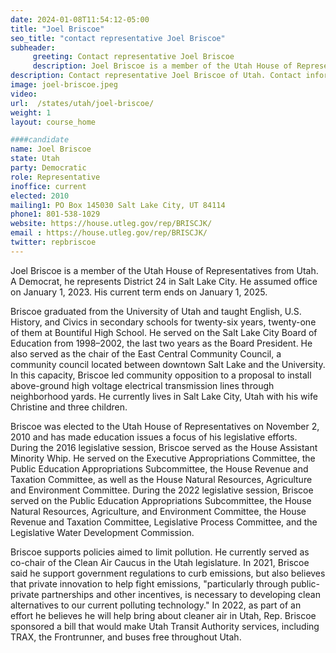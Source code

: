 ```yaml
---
date: 2024-01-08T11:54:12-05:00
title: "Joel Briscoe"
seo_title: "contact representative Joel Briscoe"
subheader:
     greeting: Contact representative Joel Briscoe
     description: Joel Briscoe is a member of the Utah House of Representatives from Utah. A Democrat, he represents District 24 in Salt Lake City. He assumed office on January 1, 2023. His current term ends on January 1, 2025.
description: Contact representative Joel Briscoe of Utah. Contact information for Joel Briscoe includes email address, phone number, and mailing address.
image: joel-briscoe.jpeg
video:
url:  /states/utah/joel-briscoe/
weight: 1
layout: course_home

####candidate
name: Joel Briscoe
state: Utah
party: Democratic
role: Representative
inoffice: current
elected: 2010
mailing1: PO Box 145030 Salt Lake City, UT 84114
phone1: 801-538-1029
website: https://house.utleg.gov/rep/BRISCJK/
email : https://house.utleg.gov/rep/BRISCJK/
twitter: repbriscoe
---
```


Joel Briscoe is a member of the Utah House of Representatives from Utah. A Democrat, he represents District 24 in Salt Lake City. He assumed office on January 1, 2023. His current term ends on January 1, 2025.

Briscoe graduated from the University of Utah and taught English, U.S. History, and Civics in secondary schools for twenty-six years, twenty-one of them at Bountiful High School. He served on the Salt Lake City Board of Education from 1998–2002, the last two years as the Board President. He also served as the chair of the East Central Community Council, a community council located between downtown Salt Lake and the University. In this capacity, Briscoe led community opposition to a proposal to install above-ground high voltage electrical transmission lines through neighborhood yards. He currently lives in Salt Lake City, Utah with his wife Christine and three children.

Briscoe was elected to the Utah House of Representatives on November 2, 2010 and has made education issues a focus of his legislative efforts. During the 2016 legislative session, Briscoe served as the House Assistant Minority Whip. He served on the Executive Appropriations Committee, the Public Education Appropriations Subcommittee, the House Revenue and Taxation Committee, as well as the House Natural Resources, Agriculture and Environment Committee. During the 2022 legislative session, Briscoe served on the Public Education Appropriations Subcommittee, the House Natural Resources, Agriculture, and Environment Committee, the House Revenue and Taxation Committee, Legislative Process Committee, and the Legislative Water Development Commission.

Briscoe supports policies aimed to limit pollution. He currently served as co-chair of the Clean Air Caucus in the Utah legislature. In 2021, Briscoe said he support government regulations to curb emissions, but also believes that private innovation to help fight emissions, "particularly through public-private partnerships and other incentives, is necessary to developing clean alternatives to our current polluting technology." In 2022, as part of an effort he believes he will help bring about cleaner air in Utah, Rep. Briscoe sponsored a bill that would make Utah Transit Authority services, including TRAX, the Frontrunner, and buses free throughout Utah.

